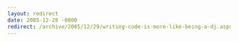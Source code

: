 ```yaml
---
layout: redirect
date: 2005-12-28 -0800
redirect: /archive/2005/12/29/writing-code-is-more-like-being-a-dj.aspx/
---
```

